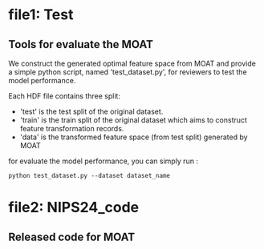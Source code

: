 

# file1: Test
## Tools for evaluate the MOAT

We construct the generated optimal feature space from MOAT and 
provide a simple python script, named 'test_dataset.py', for 
reviewers to test the model performance.

Each HDF file contains three split: 

- 'test' is the test split of the original dataset.
- 'train' is the train split of the original dataset which aims to construct feature transformation records.
- 'data' is the transformed feature space (from test split) generated by MOAT

for evaluate the model performance, you can simply run :

```
python test_dataset.py --dataset dataset_name
```

# file2: NIPS24_code
## Released code for MOAT

